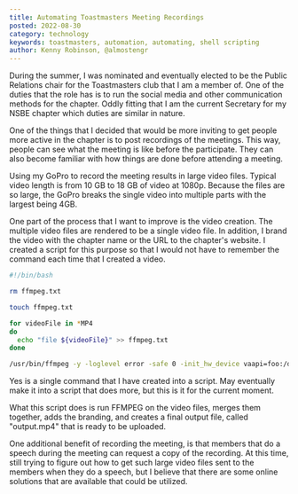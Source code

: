 ```yaml
---
title: Automating Toastmasters Meeting Recordings
posted: 2022-08-30
category: technology
keywords: toastmasters, automation, automating, shell scripting
author: Kenny Robinson, @almostengr
---
```


During the summer, I was nominated and eventually elected to be the Public Relations chair 
for the Toastmasters club that I am a member of. One of the duties that the role has is 
to run the social media and other communication methods for the chapter. Oddly fitting 
that I am the current Secretary for my NSBE chapter which duties are similar in nature. 

One of the things that I decided that would be more inviting to get people more active in 
the chapter is to post recordings of the meetings. This way, people can see what the meeting 
is like before the participate. They can also become familiar with how things are done 
before attending a meeting. 

Using my GoPro to record the meeting results in large video files. Typical video length is 
from 10 GB to 18 GB of video at 1080p. Because the files are so large, the GoPro breaks 
the single video into multiple parts with the largest being 4GB. 

One part of the process that I want to improve is the video creation. 
The multiple video files are rendered to be a single video file. In addition, I brand the video 
with the chapter name or the URL to the chapter's website.
I created a script for this purpose so that I would not have to remember the command each 
time that I created a video. 

```sh
#!/bin/bash

rm ffmpeg.txt

touch ffmpeg.txt

for videoFile in *MP4
do
  echo "file ${videoFile}" >> ffmpeg.txt
done

/usr/bin/ffmpeg -y -loglevel error -safe 0 -init_hw_device vaapi=foo:/dev/dri/renderD128 -hwaccel vaapi -hwaccel_output_format nv12 -f concat -i "ffmpeg.txt" -filter_hw_device foo -vf "drawtext=textfile:'Tower Toastmasters':fontcolor=white:fontsize=h/30:x=w-tw-30:y=30:box=1:boxborderw=10:boxcolor=black@0.3:enable='gt(t,0)', format=vaapi|nv12,hwupload" -vcodec h264_vaapi "output.mp4"
```

Yes is a single command that I have created into a script. May eventually make it into a script 
that does more, but this is it for the current moment. 

What this script does is run FFMPEG on the video files, merges them together, adds the branding, 
and creates a final output file, called "output.mp4" that is ready to be uploaded. 

One additional benefit of recording the meeting, is that members that do a speech during the 
meeting can request a copy of the recording. At this time, still trying to figure out how to 
get such large video files sent to the members when they do a speech, but I believe that there 
are some online solutions that are available that could be utilized.
